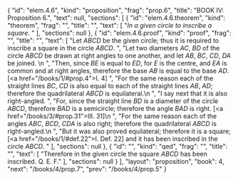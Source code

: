 {
  "id": "elem.4.6",
  "kind": "proposition",
  "frag": "prop.6",
  "title": "BOOK IV: Proposition 6.",
  "text": null,
  "sections": [
    {
      "id": "elem.4.6.theorem",
      "kind": "theorem",
      "frag": "",
      "title": "",
      "text": [
        "<var>In a given circle to inscribe a square</var>. "
      ],
      "sections": null
    },
    {
      "id": "elem.4.6.proof",
      "kind": "proof",
      "frag": "",
      "title": "",
      "text": [
        "Let <var>ABCD</var> be the given circle; thus it is required to inscribe a square in the circle <var>ABCD</var>. ",
        "Let two diameters <var>AC</var>, <var>BD</var> of the circle <var>ABCD</var> be drawn at right angles to one another, and let <var>AB</var>, <var>BC</var>, <var>CD</var>, <var>DA</var> be joined. \n      ",
        "Then, since <var>BE</var> is equal to <var>ED</var>, for <var>E</var> is the centre, and <var>EA</var> is common and at right angles, therefore the base <var>AB</var> is equal to the base <var>AD</var>. [<a href=\"/books/1/#prop.4\">I. 4</a>] ",
        "For the same reason each of the straight lines <var>BC</var>, <var>CD</var> is also equal to each of the straight lines <var>AB</var>, <var>AD</var>; therefore the quadrilateral <var>ABCD</var> is equilateral.\n      ",
        "I say next that it is also right-angled. ",
        "For, since the straight line <var>BD</var> is a diameter of the circle <var>ABCD</var>, therefore <var>BAD</var> is a semicircle; therefore the angle <var>BAD</var> is right. [<a href=\"/books/3/#prop.31\">III. 31</a>]\n      ",
        "For the same reason each of the angles <var>ABC</var>, <var>BCD</var>, <var>CDA</var> is also right; therefore the quadrilateral <var>ABCD</var> is right-angled.\n      ",
        "But it was also proved equilateral; therefore it is a square; [<a href=\"/books/1/#def.22\">I. Def. 22</a>] and it has been inscribed in the circle <var>ABCD</var>. "
      ],
      "sections": null
    },
    {
      "id": "",
      "kind": "qed",
      "frag": "",
      "title": "",
      "text": [
        "Therefore in the given circle the square <var>ABCD</var> has been inscribed. Q. E. F."
      ],
      "sections": null
    }
  ],
  "layout": "proposition",
  "book": 4,
  "next": "/books/4/prop.7",
  "prev": "/books/4/prop.5"
}
